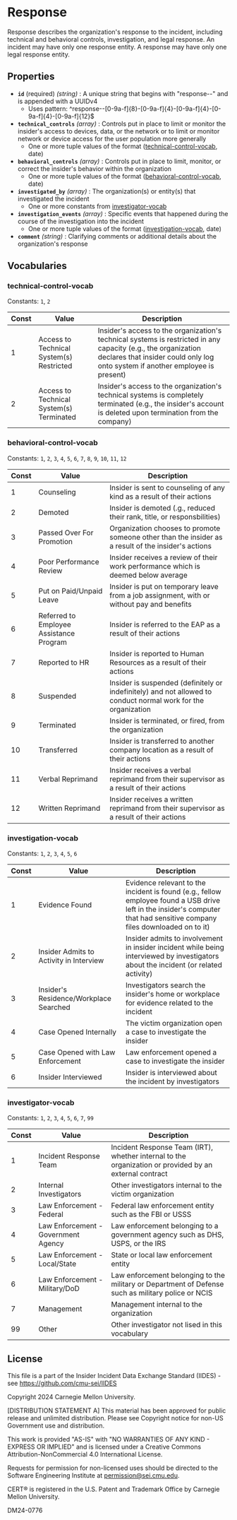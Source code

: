 # Response

Response describes the organization's response to the incident, including technical and behavioral controls, investigation, and legal response. An incident may have only one response entity. A response may have only one legal response entity.

## Properties

- **`id`** (required) *(string)* : A unique string that begins with "response--" and is appended with a UUIDv4
  - Uses pattern: ^response--[0-9a-f]{8}-[0-9a-f]{4}-[0-9a-f]{4}-[0-9a-f]{4}-[0-9a-f]{12}$
- **`technical_controls`** *(array)* : Controls put in place to limit or monitor the insider's access to devices, data, or the network or to limit or monitor network or device access for the user population more generally
  - One or more tuple values of the format ([technical-control-vocab](#technical-control-vocab), date)
- **`behavioral_controls`** *(array)* : Controls put in place to limit, monitor, or correct the insider's behavior within the organization
  - One or more tuple values of the format ([behavioral-control-vocab](#behavioral-control-vocab), date)
- **`investigated_by`** *(array)* : The organization(s) or entity(s) that investigated the incident
  - One or more constants from [investigator-vocab](#investigator-vocab)
- **`investigation_events`** *(array)* : Specific events that happened during the course of the investigation into the incident
  - One or more tuple values of the format ([investigation-vocab](#investigation-vocab), date)
- **`comment`** *(string)* : Clarifying comments or additional details about the organization's response

## Vocabularies

### technical-control-vocab

Constants: `1`, `2`

| Const | Value | Description |
| --- | --- | --- |
| 1 | Access to Technical System(s) Restricted | Insider's access to the organization's technical systems is restricted in any capacity (e.g., the organization declares that insider could only log onto system if another employee is present)|
| 2 | Access to Technical System(s) Terminated | Insider's access to the organization's technical systems is completely terminated (e.g., the insider's account is deleted upon termination from the company)|

### behavioral-control-vocab

Constants: `1`, `2`, `3`, `4`, `5`, `6`, `7`, `8`, `9`, `10`, `11`, `12`

| Const | Value | Description |
| --- | --- | --- |
| 1 | Counseling | Insider is sent to counseling of any kind as a result of their actions|
| 2 | Demoted | Insider is demoted (.g., reduced their rank, title, or responsbilities)|
| 3 | Passed Over For Promotion | Organization chooses to promote someone other than the insider as a result of the insider's actions|
| 4 | Poor Performance Review | Insider receives a review of their work performance which is deemed below average|
| 5 | Put on Paid/Unpaid Leave | Insider is put on temporary leave from a job assignment, with or without pay and benefits|
| 6 | Referred to Employee Assistance Program | Insider is referred to the EAP as a result of their actions|
| 7 | Reported to HR | Insider is reported to Human Resources as a result of their actions|
| 8 | Suspended | Insider is suspended (definitely or indefinitely) and not allowed to conduct normal work for the organization|
| 9 | Terminated | Insider is terminated, or fired, from the organization|
| 10 | Transferred | Insider is transferred to another company location as a result of their actions|
| 11 | Verbal Reprimand | Insider receives a verbal reprimand from their supervisor as a result of their actions|
| 12 | Written Reprimand | Insider receives a written reprimand from their supervisor as a result of their actions|

### investigation-vocab

Constants: `1`, `2`, `3`, `4`, `5`, `6`

| Const | Value | Description |
| --- | --- | --- |
| 1 | Evidence Found | Evidence relevant to the incident is found (e.g., fellow employee found a USB drive left in the insider's computer that had sensitive company files downloaded on to it)|
| 2 | Insider Admits to Activity in Interview | Insider admits to involvement in insider incident while being interviewed by investigators about the incident (or related activity)|
| 3 | Insider's Residence/Workplace Searched | Investigators search the insider's home or workplace for evidence related to the incident|
| 4 | Case Opened Internally | The victim organization open a case to investigate the insider|
| 5 | Case Opened with Law Enforcement | Law enforcement opened a case to investigate the insider|
| 6 | Insider Interviewed | Insider is interviewed about the incident by investigators|

### investigator-vocab

Constants: `1`, `2`, `3`, `4`, `5`, `6`, `7`, `99`

| Const | Value | Description |
| --- | --- | --- |
| 1 | Incident Response Team | Incident Response Team (IRT), whether internal to the organization or provided by an external contract|
| 2 | Internal Investigators | Other investigators internal to the victim organization|
| 3 | Law Enforcement - Federal | Federal law enforcement entity such as the FBI or USSS|
| 4 | Law Enforcement - Government Agency | Law enforcement belonging to a government agency such as DHS, USPS, or the IRS|
| 5 | Law Enforcement - Local/State | State or local law enforcement entity|
| 6 | Law Enforcement - Military/DoD | Law enforcement belonging to the military or Department of Defense such as military police or NCIS|
| 7 | Management | Management internal to the organization|
| 99 | Other | Other investigator not lised in this vocabulary|

## License
This file is a part of the Insider Incident Data Exchange Standard (IIDES) - see https://github.com/cmu-sei/IIDES

Copyright 2024 Carnegie Mellon University.

[DISTRIBUTION STATEMENT A] This material has been approved for public release and unlimited distribution.  Please see Copyright notice for non-US Government use and distribution.

This work is provided "AS-IS" with "NO WARRANTIES OF ANY KIND - EXPRESS OR IMPLIED" and is licensed under a Creative Commons Attribution-NonCommercial 4.0 International License.

Requests for permission for non-licensed uses should be directed to the Software Engineering Institute at permission@sei.cmu.edu.

CERT® is registered in the U.S. Patent and Trademark Office by Carnegie Mellon University.

DM24-0776
